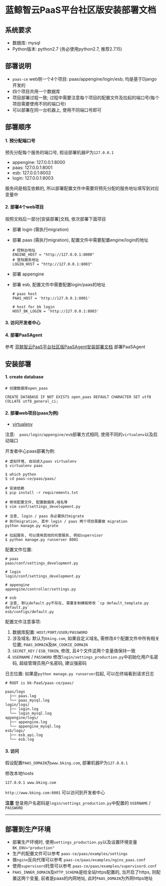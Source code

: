 # 蓝鲸智云PaaS平台社区版安装部署文档

## 系统要求

- 数据库: mysql
- Python版本: python2.7 (务必使用python2.7, 推荐2.7.15)

## 部署说明

- `paas-ce` web侧一个4个项目: paas/appengine/login/esb; 均是基于Django开发的
- 四个项目共用一个数据库
- 项目部署过程一致; 过程中需要注意每个项目的配置文件及拉起的端口号(每个项目需要使用不同的端口号)
- 可以部署在同一台机器上, 使用不同端口号即可

## 部署顺序

#### 1. 预分配端口号

预先分配每个服务的端口号, 假设部署机器IP为`127.0.0.1`

- appengine: 127.0.0.1:8000
- paas: 127.0.0.1:8001
- esb: 127.0.0.1:8002
- login: 127.0.0.1:8003

服务间是相互依赖的, 所以部署配置文件中需要将预先分配的服务地址填写到对应变量中

#### 2. 部署4个web项目

按照文档后一部分[安装部署]文档, 依次部署下面项目

- 部署 login (需执行migration)
- 部署 paas (需执行migration), 配置文件中需要配置engine/login的地址

    ```
    # 控制台地址
    ENGINE_HOST = "http://127.0.0.1:8000"
    # 登陆服务地址
    LOGIN_HOST = "http://127.0.0.1:8003"
    ```

- 部署 appengine 
- 部署 esb, 配置文件中需要配置login/paas的地址

    ```
    # paas host
    PAAS_HOST = 'http://127.0.0.1:8001'

    # host for bk login
    HOST_BK_LOGIN = 'http://127.0.0.1:8003'
    ```

#### 3. 访问开发者中心

#### 4. 部署PaaSAgent

参考 [蓝鲸智云PaaS平台社区版PaaSAgent安装部署文档](https://github.com/Tencent/bk-PaaS/blob/master/docs/install/ce_paas_agent_install.md) 部署PaaSAgent

## 安装部署

#### 1. create database

```
# 创建数据库open_paas

CREATE DATABASE IF NOT EXISTS open_paas DEFAULT CHARACTER SET utf8 COLLATE utf8_general_ci;
```

#### 2. 部署web项目(paas为例)

- [virtualenv](https://virtualenv.pypa.io/en/latest/userguide/#usage)

注意:　`paas/login/appengine/esb`部署方式相同, 使用不同的`virtualenv`以及启动端口


开发者中心paas部署为例: 

```
# 虚拟环境, 自动进入paas virtualenv
$ virtualenv paas

$ which python
$ cd paas-ce/paas/paas/

# 安装依赖
$ pip install -r requirements.txt

# 修改配置文件, 配置数据库,域名等
$ vim conf/settings_development.py

# 注意, login / paas 务必要执行migrate
# 执行migration, 其中 login / paas 两个项目需要做 migration
python manage.py migrate

# 拉起服务, 可以使用其他的托管服务, 例如supervisor
$ python manage.py runserver 8001
```

配置文件位置:

```
# paas
paas/conf/settings_development.py

# login
login/conf/settings_development.py

# appengine
appengine/controller/settings.py

# esb  
# 注意, 默认default.py不存在, 需要复制模板修改 `cp default_template.py default.py`
esb/configs/default.py    
```

配置文件注意事项:

1. 数据库配置: `HOST/PORT/USER/PASSWORD`
2. 涉及域名: 默认为`bking.com`, 如果自定义域名, 需修改4个配置文件中所有相关位置; `PAAS_DOMAIN`及`BK_COOKIE_DOMAIN`
3. `SECRET_KEY` / `ESB_TOKEN`, 修改, 且4个文件这两个变量值保持一致
4. `USERNAME` / `PASSWORD` 修改`login/settings_production.py`中初始化用户名密码, 超级管理员用户名密码, 建议强密码

日志位置: 如果是`python manage.py runserver`拉起, 可以在终端看到请求日志

```
# ROOT is bk-PaaS/paas-ce/paas/

paas/logs
  ├── paas.log
  └── paas_mysql.log
login/logs/
  ├── login.log
  └── login_mysql.log
appengine/logs/
  ├── appengine.log
  └── appengine_mysql.log
esb/logs/
  ├── esb_api.log
  └── esb.log
```

#### 3. 访问

假设配置`PAAS_DOMAIN`为`www.bking.com`, 部署机器IP为`127.0.0.1`

修改本地hosts

```
127.0.0.1 www.bking.com
```

`http://www.bking.com:8001` 可以访问到开发者中心

**注意** 登录用户名密码是`login/settings_production.py`中配置的 `USERNAME` / `PASSWORD`

----

## 部署到生产环境

- 部署生产环境时, 使用`settings_production.py`以及设置环境变量`BK_ENV="production"`
- 生产的配置文件可以参考 `paas-ce/paas/examples/settings`
- 做`nginx`反向代理可以参考 `paas-ce/paas/examples/nginx_paas.conf`
- 使用`supervisord`托管可以参考 `paas-ce/paas/examples/supervisord.conf`
- `PAAS_INNER_DOMAIN`及`HTTP_SCHEMA`是给全站https配置的, 当开启了https, 则配置这两个变量, 前者是paas的内网地址, 此时`PAAS_DOMAIN`为外网https地址